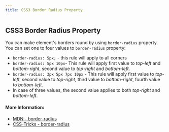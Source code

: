 ```yaml
---
title: CSS3 Border Radius Property
---
```

## CSS3 Border Radius Property

You can make element's borders round by using `border-radius` property. You can set one to four values to `border-radius` property:

* `border-radius: 5px;` - this rule will apply to all corners
* `border-radius: 5px 10px`- This rule will apply first value to *top-left* and *bottom-right*, second value to *top-right* and *bottom-left*.
* `border-radius: 3px 5px 7px 10px` - This rule will apply first value to *top-left*, second value to *top-right*, third value to *bottom-right*, fourth value to *bottom-left*.
* In case of three values, the second value applies to both *top-right* and *bottom-left*.

#### More Information:

* [MDN - border-radius](https://developer.mozilla.org/en-US/docs/Web/CSS/border-radius)
* [CSS-Tricks - border-radius](https://css-tricks.com/almanac/properties/b/border-radius/)


